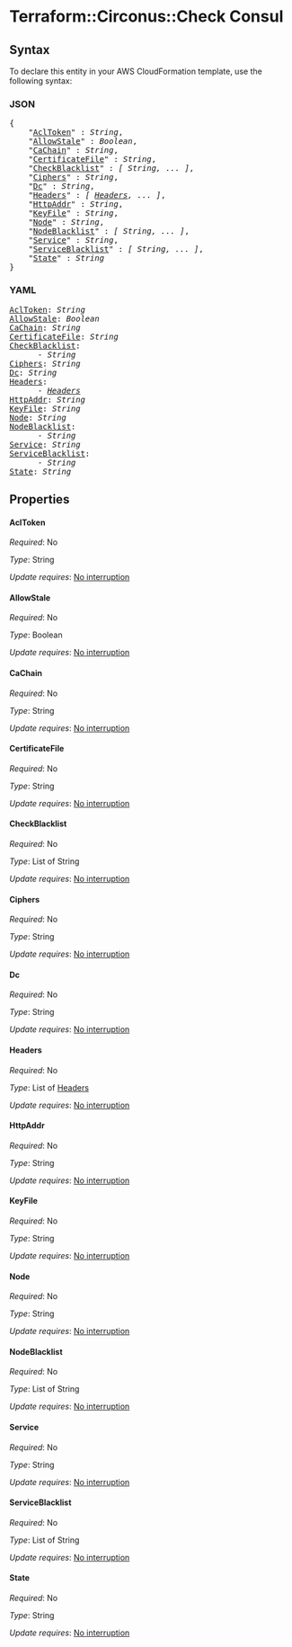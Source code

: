 # Terraform::Circonus::Check Consul

## Syntax

To declare this entity in your AWS CloudFormation template, use the following syntax:

### JSON

<pre>
{
    "<a href="#acltoken" title="AclToken">AclToken</a>" : <i>String</i>,
    "<a href="#allowstale" title="AllowStale">AllowStale</a>" : <i>Boolean</i>,
    "<a href="#cachain" title="CaChain">CaChain</a>" : <i>String</i>,
    "<a href="#certificatefile" title="CertificateFile">CertificateFile</a>" : <i>String</i>,
    "<a href="#checkblacklist" title="CheckBlacklist">CheckBlacklist</a>" : <i>[ String, ... ]</i>,
    "<a href="#ciphers" title="Ciphers">Ciphers</a>" : <i>String</i>,
    "<a href="#dc" title="Dc">Dc</a>" : <i>String</i>,
    "<a href="#headers" title="Headers">Headers</a>" : <i>[ <a href="consul-headers.md">Headers</a>, ... ]</i>,
    "<a href="#httpaddr" title="HttpAddr">HttpAddr</a>" : <i>String</i>,
    "<a href="#keyfile" title="KeyFile">KeyFile</a>" : <i>String</i>,
    "<a href="#node" title="Node">Node</a>" : <i>String</i>,
    "<a href="#nodeblacklist" title="NodeBlacklist">NodeBlacklist</a>" : <i>[ String, ... ]</i>,
    "<a href="#service" title="Service">Service</a>" : <i>String</i>,
    "<a href="#serviceblacklist" title="ServiceBlacklist">ServiceBlacklist</a>" : <i>[ String, ... ]</i>,
    "<a href="#state" title="State">State</a>" : <i>String</i>
}
</pre>

### YAML

<pre>
<a href="#acltoken" title="AclToken">AclToken</a>: <i>String</i>
<a href="#allowstale" title="AllowStale">AllowStale</a>: <i>Boolean</i>
<a href="#cachain" title="CaChain">CaChain</a>: <i>String</i>
<a href="#certificatefile" title="CertificateFile">CertificateFile</a>: <i>String</i>
<a href="#checkblacklist" title="CheckBlacklist">CheckBlacklist</a>: <i>
      - String</i>
<a href="#ciphers" title="Ciphers">Ciphers</a>: <i>String</i>
<a href="#dc" title="Dc">Dc</a>: <i>String</i>
<a href="#headers" title="Headers">Headers</a>: <i>
      - <a href="consul-headers.md">Headers</a></i>
<a href="#httpaddr" title="HttpAddr">HttpAddr</a>: <i>String</i>
<a href="#keyfile" title="KeyFile">KeyFile</a>: <i>String</i>
<a href="#node" title="Node">Node</a>: <i>String</i>
<a href="#nodeblacklist" title="NodeBlacklist">NodeBlacklist</a>: <i>
      - String</i>
<a href="#service" title="Service">Service</a>: <i>String</i>
<a href="#serviceblacklist" title="ServiceBlacklist">ServiceBlacklist</a>: <i>
      - String</i>
<a href="#state" title="State">State</a>: <i>String</i>
</pre>

## Properties

#### AclToken

_Required_: No

_Type_: String

_Update requires_: [No interruption](https://docs.aws.amazon.com/AWSCloudFormation/latest/UserGuide/using-cfn-updating-stacks-update-behaviors.html#update-no-interrupt)

#### AllowStale

_Required_: No

_Type_: Boolean

_Update requires_: [No interruption](https://docs.aws.amazon.com/AWSCloudFormation/latest/UserGuide/using-cfn-updating-stacks-update-behaviors.html#update-no-interrupt)

#### CaChain

_Required_: No

_Type_: String

_Update requires_: [No interruption](https://docs.aws.amazon.com/AWSCloudFormation/latest/UserGuide/using-cfn-updating-stacks-update-behaviors.html#update-no-interrupt)

#### CertificateFile

_Required_: No

_Type_: String

_Update requires_: [No interruption](https://docs.aws.amazon.com/AWSCloudFormation/latest/UserGuide/using-cfn-updating-stacks-update-behaviors.html#update-no-interrupt)

#### CheckBlacklist

_Required_: No

_Type_: List of String

_Update requires_: [No interruption](https://docs.aws.amazon.com/AWSCloudFormation/latest/UserGuide/using-cfn-updating-stacks-update-behaviors.html#update-no-interrupt)

#### Ciphers

_Required_: No

_Type_: String

_Update requires_: [No interruption](https://docs.aws.amazon.com/AWSCloudFormation/latest/UserGuide/using-cfn-updating-stacks-update-behaviors.html#update-no-interrupt)

#### Dc

_Required_: No

_Type_: String

_Update requires_: [No interruption](https://docs.aws.amazon.com/AWSCloudFormation/latest/UserGuide/using-cfn-updating-stacks-update-behaviors.html#update-no-interrupt)

#### Headers

_Required_: No

_Type_: List of <a href="consul-headers.md">Headers</a>

_Update requires_: [No interruption](https://docs.aws.amazon.com/AWSCloudFormation/latest/UserGuide/using-cfn-updating-stacks-update-behaviors.html#update-no-interrupt)

#### HttpAddr

_Required_: No

_Type_: String

_Update requires_: [No interruption](https://docs.aws.amazon.com/AWSCloudFormation/latest/UserGuide/using-cfn-updating-stacks-update-behaviors.html#update-no-interrupt)

#### KeyFile

_Required_: No

_Type_: String

_Update requires_: [No interruption](https://docs.aws.amazon.com/AWSCloudFormation/latest/UserGuide/using-cfn-updating-stacks-update-behaviors.html#update-no-interrupt)

#### Node

_Required_: No

_Type_: String

_Update requires_: [No interruption](https://docs.aws.amazon.com/AWSCloudFormation/latest/UserGuide/using-cfn-updating-stacks-update-behaviors.html#update-no-interrupt)

#### NodeBlacklist

_Required_: No

_Type_: List of String

_Update requires_: [No interruption](https://docs.aws.amazon.com/AWSCloudFormation/latest/UserGuide/using-cfn-updating-stacks-update-behaviors.html#update-no-interrupt)

#### Service

_Required_: No

_Type_: String

_Update requires_: [No interruption](https://docs.aws.amazon.com/AWSCloudFormation/latest/UserGuide/using-cfn-updating-stacks-update-behaviors.html#update-no-interrupt)

#### ServiceBlacklist

_Required_: No

_Type_: List of String

_Update requires_: [No interruption](https://docs.aws.amazon.com/AWSCloudFormation/latest/UserGuide/using-cfn-updating-stacks-update-behaviors.html#update-no-interrupt)

#### State

_Required_: No

_Type_: String

_Update requires_: [No interruption](https://docs.aws.amazon.com/AWSCloudFormation/latest/UserGuide/using-cfn-updating-stacks-update-behaviors.html#update-no-interrupt)

